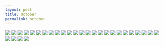 ```yaml
---
layout: post
title: October
permalink: october
---
```


![](https://i.imgur.com/q5Qlt4i.jpg)
![](https://i.imgur.com/ltwLmbH.jpg)
![](https://i.imgur.com/ujwDWDD.jpg)
![](https://i.imgur.com/7I8b1Ir.jpg)
![](https://i.imgur.com/KF0EBtG.jpg)
![](https://i.imgur.com/sNblOku.jpg)
![](https://i.imgur.com/RF3Ceka.jpg)
![](https://i.imgur.com/1A0JmLs.jpg)
![](https://i.imgur.com/ZkJDpQr.jpg)
![](https://i.imgur.com/BTH4bvz.jpg)
![](https://i.imgur.com/eXoFQL7.jpg)
![](https://i.imgur.com/IPobnfg.jpg)
![](https://i.imgur.com/Vwg24Bq.jpg)
![](https://i.imgur.com/d84jNj2.jpg)
![](https://i.imgur.com/XpEqUtN.jpg)
![](https://i.imgur.com/9UKKnZJ.jpg)
![](https://i.imgur.com/luPrPVk.jpg)
![](https://i.imgur.com/2Yxqn2V.jpg)
![](https://i.imgur.com/RpyMOoA.jpg)
![](https://i.imgur.com/bWL0Brj.jpg)
![](https://i.imgur.com/wxKmahx.jpg)
![](https://i.imgur.com/ssA1vGy.jpg)
![](https://i.imgur.com/nvoC1fG.jpg)
![](https://i.imgur.com/VbCPJHc.jpg)
![](https://i.imgur.com/TAj1n4W.jpg)
![](https://i.imgur.com/CqOC0FG.jpg)
![](https://i.imgur.com/hYjY6Ao.jpg)
![](https://i.imgur.com/27GN9Rw.jpg)
![](https://i.imgur.com/xPCdid8.jpg)

